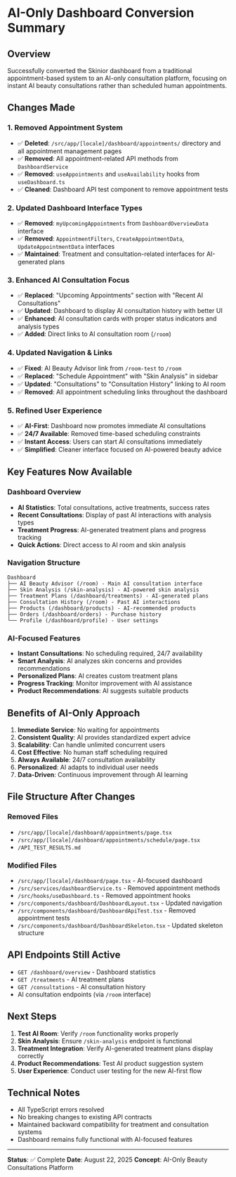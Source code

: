 # AI-Only Dashboard Conversion Summary

## Overview

Successfully converted the Skinior dashboard from a traditional appointment-based system to an AI-only consultation platform, focusing on instant AI beauty consultations rather than scheduled human appointments.

## Changes Made

### 1. Removed Appointment System

- ✅ **Deleted**: `/src/app/[locale]/dashboard/appointments/` directory and all appointment management pages
- ✅ **Removed**: All appointment-related API methods from `DashboardService`
- ✅ **Removed**: `useAppointments` and `useAvailability` hooks from `useDashboard.ts`
- ✅ **Cleaned**: Dashboard API test component to remove appointment tests

### 2. Updated Dashboard Interface Types

- ✅ **Removed**: `myUpcomingAppointments` from `DashboardOverviewData` interface
- ✅ **Removed**: `AppointmentFilters`, `CreateAppointmentData`, `UpdateAppointmentData` interfaces
- ✅ **Maintained**: Treatment and consultation-related interfaces for AI-generated plans

### 3. Enhanced AI Consultation Focus

- ✅ **Replaced**: "Upcoming Appointments" section with "Recent AI Consultations"
- ✅ **Updated**: Dashboard to display AI consultation history with better UI
- ✅ **Enhanced**: AI consultation cards with proper status indicators and analysis types
- ✅ **Added**: Direct links to AI consultation room (`/room`)

### 4. Updated Navigation & Links

- ✅ **Fixed**: AI Beauty Advisor link from `/room-test` to `/room`
- ✅ **Replaced**: "Schedule Appointment" with "Skin Analysis" in sidebar
- ✅ **Updated**: "Consultations" to "Consultation History" linking to AI room
- ✅ **Removed**: All appointment scheduling links throughout the dashboard

### 5. Refined User Experience

- ✅ **AI-First**: Dashboard now promotes immediate AI consultations
- ✅ **24/7 Available**: Removed time-based scheduling constraints
- ✅ **Instant Access**: Users can start AI consultations immediately
- ✅ **Simplified**: Cleaner interface focused on AI-powered beauty advice

## Key Features Now Available

### Dashboard Overview

- **AI Statistics**: Total consultations, active treatments, success rates
- **Recent Consultations**: Display of past AI interactions with analysis types
- **Treatment Progress**: AI-generated treatment plans and progress tracking
- **Quick Actions**: Direct access to AI room and skin analysis

### Navigation Structure

```
Dashboard
├── AI Beauty Advisor (/room) - Main AI consultation interface
├── Skin Analysis (/skin-analysis) - AI-powered skin analysis
├── Treatment Plans (/dashboard/treatments) - AI-generated plans
├── Consultation History (/room) - Past AI interactions
├── Products (/dashboard/products) - AI-recommended products
├── Orders (/dashboard/orders) - Purchase history
└── Profile (/dashboard/profile) - User settings
```

### AI-Focused Features

- **Instant Consultations**: No scheduling required, 24/7 availability
- **Smart Analysis**: AI analyzes skin concerns and provides recommendations
- **Personalized Plans**: AI creates custom treatment plans
- **Progress Tracking**: Monitor improvement with AI assistance
- **Product Recommendations**: AI suggests suitable products

## Benefits of AI-Only Approach

1. **Immediate Service**: No waiting for appointments
2. **Consistent Quality**: AI provides standardized expert advice
3. **Scalability**: Can handle unlimited concurrent users
4. **Cost Effective**: No human staff scheduling required
5. **Always Available**: 24/7 consultation availability
6. **Personalized**: AI adapts to individual user needs
7. **Data-Driven**: Continuous improvement through AI learning

## File Structure After Changes

### Removed Files

- `/src/app/[locale]/dashboard/appointments/page.tsx`
- `/src/app/[locale]/dashboard/appointments/schedule/page.tsx`
- `/API_TEST_RESULTS.md`

### Modified Files

- `/src/app/[locale]/dashboard/page.tsx` - AI-focused dashboard
- `/src/services/dashboardService.ts` - Removed appointment methods
- `/src/hooks/useDashboard.ts` - Removed appointment hooks
- `/src/components/dashboard/DashboardLayout.tsx` - Updated navigation
- `/src/components/dashboard/DashboardApiTest.tsx` - Removed appointment tests
- `/src/components/dashboard/DashboardSkeleton.tsx` - Updated skeleton structure

## API Endpoints Still Active

- `GET /dashboard/overview` - Dashboard statistics
- `GET /treatments` - AI treatment plans
- `GET /consultations` - AI consultation history
- AI consultation endpoints (via `/room` interface)

## Next Steps

1. **Test AI Room**: Verify `/room` functionality works properly
2. **Skin Analysis**: Ensure `/skin-analysis` endpoint is functional
3. **Treatment Integration**: Verify AI-generated treatment plans display correctly
4. **Product Recommendations**: Test AI product suggestion system
5. **User Experience**: Conduct user testing for the new AI-first flow

## Technical Notes

- All TypeScript errors resolved
- No breaking changes to existing API contracts
- Maintained backward compatibility for treatment and consultation systems
- Dashboard remains fully functional with AI-focused features

---

**Status**: ✅ Complete
**Date**: August 22, 2025
**Concept**: AI-Only Beauty Consultations Platform
